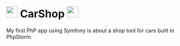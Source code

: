 # <img src="https://upload.wikimedia.org/wikipedia/commons/thumb/6/65/Circle-icons-car.svg/768px-Circle-icons-car.svg.png" width="30"/> CarShop <img src="https://upload.wikimedia.org/wikipedia/commons/thumb/6/65/Circle-icons-car.svg/768px-Circle-icons-car.svg.png" width="30"/>

My first PhP app using Symfony is about a shop tool for cars built in PhpStorm.
